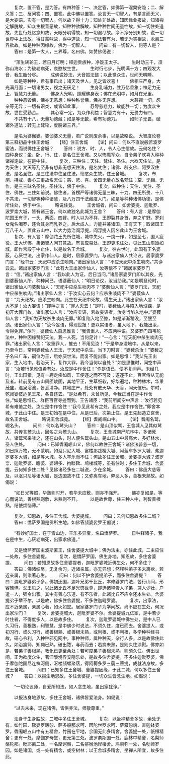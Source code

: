 <!-- { "loadSidebar": true } -->
　　复次，置不答，是为答。有四种答：一、决定答，如佛第一涅槃安隐；二、解义答；三、反问答；四、置答。此中佛以置答。汝言无一切智人，有是言而无义，是大妄语。实有一切智人。何以故？得十力：知处非处故，知因缘业报故，知诸禅定解脱故，知众生根善恶故，知种种欲解故，知种种世间无量性故，知一切住处道故，先世行处忆念知故，天眼分明得故，知一切漏尽故。净不净分别知故，说一切世界中上法故，得甘露味故，得中道故，知一切法若有为、若无为实相故，永离三界欲故。如是种种因缘故，佛为一切智人。
　　问曰：有一切智人，何等人是？
　　答曰：是第一大人，三界尊，名曰佛。如赞佛偈说：

　　“顶生转轮王，若日月灯明；释迦贵族种，净饭王太子。
　　生时动三千，须弥山海水；为破老病死，哀愍故生世。
　　生时行七步，光明满十方；四观发大音，我生胎分尽。
　　成佛说妙法，大音振法鼓；以此觉众生，世间无明睡。
　　如是等种种，希有事已出；诸天及世人，见之皆欢喜！
　　佛相庄严身，大光满月面；一切诸男女，视之无厌足！
　　生身乳哺力，胜万亿香象；神足力无上，智慧力无量。
　　佛身大光明，照耀佛身表；佛在光明中，如月在光里。
　　种种恶毁佛，佛亦无恶想；种种称誉佛，佛亦无喜想。
　　大慈视一切，怨亲等无异；一切有识类，咸皆知此事。
　　忍辱慈悲力，故能胜一切；为度众生故，世世受勤苦。
　　其心常一定，为众作利益；智慧力有十，无畏力有四。
　　不共有十八，无量功德藏；如是等无数，希有功德力。
　　如师子无畏，破诸外道法；转无上梵轮，度脱诸三界。”

　　是名为婆伽婆。婆伽婆义无量，若广说则废余事，以是故略说。
大智度论卷第三释初品中住王舍城
　　【经】住王舍城
　　【论】问曰：何以不直说般若波罗蜜法，而说佛住王舍城？
　　答曰：说方、时、人，令人心生信故。云何名住？四种身仪：坐、卧、行、住，是名住王舍城。又以怖魔军众，自令弟子欢喜入种种诸禅定故，在是中住。
　　复次，三种住：天住、梵住、圣住。六欲天住法，是为天住；梵天等乃至非有想非无想天住法，是名梵住；诸佛、辟支佛、阿罗汉住法，是名圣住。是三住法中住圣住法。怜愍众生故，住王舍城。
　　复次，布施、持戒、善心三事故名天住；慈、悲、喜、舍四无量心故名梵住；空、无相、无作，是三三昧名圣住。圣住法，佛于中住。
　　复次，四种住：天住、梵住、圣住、佛住。三住如前说。佛住者，首楞严等诸佛无量三昧，十力、四无所畏、十八不共法，一切智等种种诸慧，及八万四千法藏度人门。如是等种种诸佛功德，是佛所住处，佛于中住。
　　略说住竟。
　　王舍城者，问曰：如舍婆提、迦毗罗、波罗柰大城，皆有诸王舍，何以故独名此城为王舍？
　　答曰：有人言：是摩伽陀国王有子，一头、两面、四臂。时人以为不祥，王即裂其身首，弃之旷野。罗刹女鬼名阇罗，还合其身而乳养之。后大成人，力能并兼诸国，王有天下；取诸国王万八千人，置此五山中，以大力势治阎浮提，阎浮提人因名此山为王舍城。
　　复次，有人言：摩伽陀王先所住城，城中失火，一烧一作，如是至七，国人疲役。王大忧怖，集诸智人问其意故。有言应易处，王即更求住处，见此五山周匝如城，即作宫殿于中止住，以是故名王舍城。
　　复次，往古世时，此国有王名婆薮，心厌世法，出家作仙人。是时，居家婆罗门，与诸出家仙人共论议。居家婆罗门言：“经书云：天祀中应杀生啖肉。”诸出家仙人言：“不应天祀中杀生啖肉。”共诤云云。诸出家婆罗门言：“此有大王出家作仙人，汝等信不？”诸居家婆罗门言：“信。”诸出家仙人言：“我以此人为证，后日当问。”诸居家婆罗门即以其夜，先到婆薮仙人所，种种问已，语婆薮仙人：“明日论议，汝当助我。”如是明旦论时，诸出家仙人问婆薮仙人：“天祀中应杀生啖肉不？”婆薮仙人言：“婆罗门法，天祀中应杀生啖肉。”诸出家仙人言：“于汝实心云何？应杀生啖肉不？”婆薮仙人言：“为天祀故，应杀生啖肉。此生在天祀中死故，得生天上。”诸出家仙人言：“汝大不是！汝大妄语！”即唾之言：“罪人灭去！”是时，婆薮仙人寻陷入地没踝，是初开大罪门故。诸出家仙人言：“汝应实语，若故妄语者，汝身当陷入地中。”婆薮仙人言：“我知为天故杀生啖肉无罪。”即复陷入地至膝，如是渐渐稍没，至腰至颈。诸出家仙人言：“汝今妄语，得现世报！更以实语者，虽入地下，我能出汝，令得免罪。”尔时，婆薮仙人自思惟言：“我贵重人，不应两种语。又婆罗门四韦陀法中，种种因缘赞祀天法。我一人死，当何足计！”一心言：“应天祀中杀生啖肉无罪。”诸出家仙人言：“汝重罪人，摧去！不用见汝！”于是举身没地中。从是以来，乃至今日，常用婆薮仙人王法，于天祀中杀生。当下刀时言：“婆薮杀汝！”婆薮之子名曰广车，嗣位为王，后亦厌世法，而复不能出家。如是思惟：“我父先王出家，生入地中。若治天下，复作大罪，我今当何以自处？”如是思惟时，闻空中声言：“汝若行见难值希有处，汝应是中作舍住！”作是语已，便不复闻声。未经几时，王出田猎，见有一鹿走疾如风，王便逐之而不可及；遂逐不止，百官侍从无能及者。转前见有五山周匝峻固，其地平正，生草细软，好华遍地，种种林木，华果茂盛，温泉浴池，皆悉清净。其地庄严，处处有散天华、天香，闻天伎乐。尔时，乾闼婆伎适见王来，各自还去。“是处希有，未曾所见，今我正当在是中作舍住。”如是思惟已，群臣百官寻迹而到。王告诸臣：“我前所闻空中声言：‘汝行若见希有难值之处，汝应是中作舍住！’我今见此希有之处，我应是中作舍住。”即舍本城，于此山中住。是王初始在是中住，从是已后，次第止住。是王先起造立宫舍，故名王舍城。
　　略说王舍城竟。
　　【经】耆阇崛山中。
　　【论】耆阇名鹫，崛名头。
　　问曰：何以名鹫头山？
　　答曰：是山顶似鹫，王舍城人见其似鹫故，共传言鹫头山，因名之为鹫头山。
　　复次，王舍城南尸陀林中，多诸死人，诸鹫常来啖之，还在山头，时人便名鹫头山。是山五山中最高大，多好林水，圣人住处。
　　问曰：已知耆阇崛山义，佛何以故住王舍城？诸佛法普慈一切，如日照万物，无不蒙明。如沤只尼大城、富楼那跋檀大城、阿蓝车多罗大城、弗迦罗婆多大城，如是等大城，多人丰乐而不住；何故多住王舍城、舍婆提大城？波罗柰、迦毗罗婆、瞻婆、婆翅多、拘睒鞞、鸠楼城等，虽有住时；多住王舍城、舍婆提。云何知多住二处？见佛诸经多在二城说，少在余城。
　　答曰：佛虽大慈等及，以沤只尼等诸大城，是边国故不住；又弥离车地，弊恶人多，善根未熟故。如偈说：

　　“如日光等照，华熟则时开，若华未应敷，则亦不强开。
　　佛亦复如是，等心而说法，善根熟则敷，未熟则不开。
　　以是故世尊，住三种人中，利智善根熟，结使烦恼薄。”

　　复次，知恩故，多住王舍城、舍婆提城。
　　问曰：云何知恩故多住二城？
　　答曰：憍萨罗国是佛所生地。如佛答频婆娑罗王偈说：

　　“有妙好国土，在于雪山边，丰乐多异宝，名曰憍萨罗。
　　日种释诸子，我在是中生，心厌老病死，出家求佛道。”

　　又是憍萨罗国主波斯匿王，住舍婆提大城中；佛为法主，亦住此城，二主应住一处故，多住舍婆提。
　　复次，是憍萨罗国，佛生身地，知恩故，多住舍婆提。
　　问曰：若知恩故多住舍婆提者，迦毗罗婆城近佛生处，何不多住？
　　答曰：佛诸结尽，无复余习，近诸亲属，亦无异想；然释种弟子多未离欲，若近亲属，则染著心生。
　　问曰：何以不护舍婆提弟子，而多住舍婆提？
　　答曰：迦毗罗婆弟子多。佛初还国，迦叶兄弟千比丘，本修婆罗门法，苦行山间，形容憔悴。父王见之，以此诸比丘不足光饰世尊，即选诸释贵人子弟，兼人少壮，户遣一人，强令出家。其中有善心乐道、有不乐者，此诸比丘不应令还本生处。舍婆提弟子辈不尔，以是故，佛多住舍婆提，不多住迦毗罗婆。
　　复次，出家法，应不近亲属，亲属心著，如火如蛇。居家婆罗门子为学问故，尚不应在生处，何况出家沙门？
　　复次，舍婆提城大，迦毗罗婆不尔。舍婆提城九亿家，是中若少时住者，不得度多人，以是故多住。
　　复次，迦毗罗婆城中佛生处，是中人已久习行，善根熟，利智慧，是中佛少时说法，不须久住，度已而去。舍婆提人，或初习行、或久习行，或善根熟、或善根未熟，或利根、或不利根，多学种种经书故，研心令利，入种种邪见网中，事种种师，属种种天，杂行人多，以是故佛住此久。如治痈师，知痈已熟，破出脓，与药而去；若痈未熟，是则久住涂熨。佛亦如是，若弟子善根熟，教化已更至余处；若可度弟子善根未熟，则须久住。佛出世间，正为欲度众生，著涅槃境界安隐乐处，是故多住舍婆提，不多住迦毗罗婆。佛于摩伽陀国尼连禅河侧，沤楼频螺聚落，得阿耨多罗三藐三菩提，成就法身故，多住王舍城。
　　问曰：已知多住王舍城、舍婆提因缘，于此二城，何以多住王舍城？
　　答曰：以报生地恩故，多住舍婆提，一切众生皆念生地。如偈说：

　　“一切论议师，自爱所知法，如人念生地，虽出家犹诤。”

　　以报法身地恩故，多住王舍城，诸佛皆爱法身。如偈说：

　　“过去未来，现在诸佛，皆供养法，师敬尊重。”

　　法身于生身胜故，二城中多住王舍城。
　　复次，以坐禅精舍多故，余处无有。如竹园、鞞婆罗跋恕、萨多般那求呵、因陀世罗求呵、萨簸恕魂、直迦钵婆罗。耆阇崛五山中有五精舍，竹园在平地，余国无此多精舍。舍婆提一处，祇桓精舍；更有一处，摩伽罗母堂，更无第三处。波罗柰斯国一处，鹿林中精舍，名梨师槃陀那。毗耶离二处，一名摩诃槃，二名猕猴池岸楼舍。鸠睒弥一处，名劬师罗园。如是诸国，或一处有精舍，或空树林；以王舍城多精舍，坐禅人所宜，故多住此。
